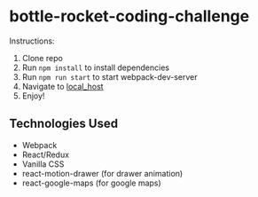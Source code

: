 # bottle-rocket-coding-challenge

Instructions:

1. Clone repo
2. Run `npm install` to install dependencies
3. Run `npm run start` to start webpack-dev-server
4. Navigate to [local_host](http://localhost:3000)
5. Enjoy!

## Technologies Used
* Webpack
* React/Redux
* Vanilla CSS
* react-motion-drawer (for drawer animation)
* react-google-maps (for google maps)
